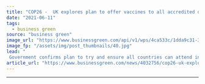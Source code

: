 ```yaml
---
title: "COP26 -  UK explores plan to offer vaccines to all accredited delegations"
date: "2021-06-11"
tags: 
  - business green
source: "business green"
image_url: "https://www.businessgreen.com/api/v1/wps/4ca533c/1dda9c31-350a-4367-ab56-508bf992d2da/5/Coronavirus-185x114.jpg"
image_fp: "/assets/img/post_thumbnails/40.jpg"
lead: "
 Government confirms plan to try and ensure all countries can attend in-person summit, as part of package to donate 100 million surplus coronavirus vaccines to developing countries ..."
article_url: "https://www.businessgreen.com/news/4032756/cop26-uk-explores-plan-offer-vaccines-accredited-delegations"
---
```


---

